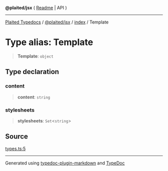 **@plaited/jsx** ( [Readme](../../README.md) \| API )

***

[Plaited Typedocs](../../../../modules.md) / [@plaited/jsx](../../modules.md) / [index](../README.md) / Template

# Type alias: Template

> **Template**: `object`

## Type declaration

### content

> **content**: `string`

### stylesheets

> **stylesheets**: `Set`\<`string`\>

## Source

[types.ts:5](https://github.com/plaited/plaited/blob/d85458a/libs/jsx/src/types.ts#L5)

***

Generated using [typedoc-plugin-markdown](https://www.npmjs.com/package/typedoc-plugin-markdown) and [TypeDoc](https://typedoc.org/)
